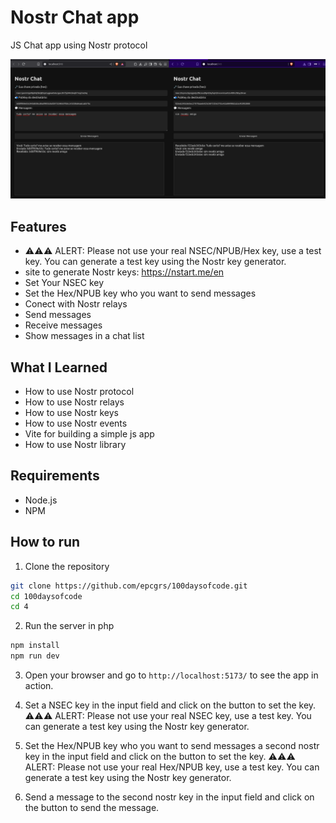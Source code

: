 # Nostr Chat app

JS Chat app using Nostr protocol

![Nostr Chat App](img/image.png)

## Features
- ⚠️⚠️⚠️ ALERT: Please not use your real NSEC/NPUB/Hex key, use a test key. You can generate a test key using the Nostr key generator.
- site to generate Nostr keys: https://nstart.me/en
- Set Your NSEC key
- Set the Hex/NPUB key who you want to send messages
- Conect with Nostr relays
- Send messages
- Receive messages
- Show messages in a chat list

## What I Learned
- How to use Nostr protocol
- How to use Nostr relays
- How to use Nostr keys
- How to use Nostr events
- Vite for building a simple js app
- How to use Nostr library

## Requirements
- Node.js
- NPM

## How to run

1. Clone the repository

```bash
git clone https://github.com/epcgrs/100daysofcode.git
cd 100daysofcode
cd 4
```

2. Run the server in php

```bash
npm install
npm run dev
```

3. Open your browser and go to `http://localhost:5173/` to see the app in action.

4. Set a NSEC key in the input field and click on the button to set the key. ⚠️⚠️⚠️ ALERT: Please not use your real NSEC key, use a test key. You can generate a test key using the Nostr key generator.

5. Set the Hex/NPUB key who you want to send messages a second nostr key in the input field and click on the button to set the key. ⚠️⚠️⚠️ ALERT: Please not use your real Hex/NPUB key, use a test key. You can generate a test key using the Nostr key generator.

6. Send a message to the second nostr key in the input field and click on the button to send the message.


